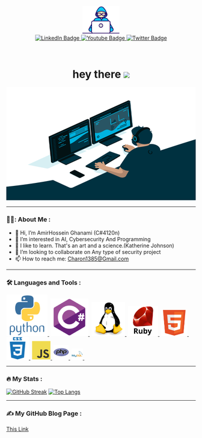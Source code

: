 <div id="header" align="center">
  <img src="Developer.gif" width="100"/>
</div>
<div id="badges" align="center">
  <a href="https://www.linkedin.com/in/amirhossein-ghanmi/">
    <img src="https://img.shields.io/badge/LinkedIn-blue?style=for-the-badge&logo=linkedin&logoColor=white" alt="LinkedIn Badge"/>
  </a>
  <a href="your-youtube-URL">
    <img src="https://img.shields.io/badge/YouTube-red?style=for-the-badge&logo=youtube&logoColor=white" alt="Youtube Badge"/>
  </a>
  <a href="your-twitter-URL">
    <img src="https://img.shields.io/badge/Twitter-blue?style=for-the-badge&logo=twitter&logoColor=white" alt="Twitter Badge"/>
  </a>
</div>
<p align="center"><img src="https://komarev.com/ghpvc/?username=charon1385&style=flat-square&color=blue" alt=""/></p>

<h1 align="center">
  hey there
  <img src="https://media.giphy.com/media/hvRJCLFzcasrR4ia7z/giphy.gif" width="30px"/>
</h1>

<div align="center">
  <img src="about.gif" width="600" height="300"/>
</div>

---

### 👨‍💻: About Me :


- 👋 Hi, I’m AmirHossein Ghanami (C#4120n) 
- 👀 I’m interested in AI, Cybersecurity And Programming
- 🌱 I like to learn. That's an art and a science.(Katherine Johnson)
- 💞️ I’m looking to collaborate on Any type of security project
- 📫 How to reach me: Charon1385@Gmail.com

---

### :hammer_and_wrench: Languages and Tools :
<div>
  <a href="https://www.python.org"><img src="https://github.com/devicons/devicon/blob/master/icons/python/python-original-wordmark.svg" title="Python" alt="Python" width="110" height="110"/>&nbsp;</a>
  <a href="https://learn.microsoft.com/en-us/dotnet/csharp/"><img src="https://github.com/devicons/devicon/blob/master/icons/csharp/csharp-original.svg" title="Python" alt="Python" width="100" height="100"/>&nbsp;</a>
  <a href="https://en.wikipedia.org/wiki/Linux"><img src="https://github.com/devicons/devicon/blob/master/icons/linux/linux-original.svg" title="Linux" alt="Linux" width="90" height="90"/>&nbsp;</a>
  <a href="https://www.ruby-lang.org/en/"><img src="https://github.com/devicons/devicon/blob/master/icons/ruby/ruby-original-wordmark.svg" title="Ruby" alt="Ruby" width="80" height="80"/>&nbsp;</a>
  <a href="https://en.wikipedia.org/wiki/HTML5"><img src="https://github.com/devicons/devicon/blob/master/icons/html5/html5-original.svg" title="HTML5" alt="HTML" width="70" height="70"/>&nbsp;</a>
  <a href="https://en.wikipedia.org/wiki/CSS"><img src="https://github.com/devicons/devicon/blob/master/icons/css3/css3-plain-wordmark.svg"  title="CSS3" alt="CSS" width="60" height="60"/>&nbsp;</a>
  <a href="https://nodejs.org/en"><img src="https://github.com/devicons/devicon/blob/master/icons/javascript/javascript-original.svg" title="JavaScript" alt="JavaScript" width="50" height="50"/>&nbsp;</a>
  <a href="https://www.php.net/"><img src="https://github.com/devicons/devicon/blob/master/icons/php/php-original.svg" title="PHP" alt="PHP" width="40" height="40"/>&nbsp;</a>
  <a href="https://www.mysql.com/"><img src="https://github.com/devicons/devicon/blob/master/icons/mysql/mysql-original-wordmark.svg" title="MySQL"  alt="MySQL" width="30" height="30"/>&nbsp;</a>
</div>


---

### :fire: My Stats :
[![GitHub Streak](http://github-readme-streak-stats.herokuapp.com?user=charon1385&theme=dark&background=000000)](https://git.io/streak-stats)
[![Top Langs](https://github-readme-stats.vercel.app/api/top-langs/?username=charon1385&layout=compact&theme=vision-friendly-dark)](https://github.com/anuraghazra/github-readme-stats)

---

### :writing_hand: My GitHub Blog Page :
<a href="">This Link</a>
